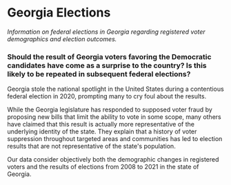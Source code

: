 # Georgia Elections
*Information on federal elections in Georgia regarding registered voter demographics and election outcomes.*

### Should the result of Georgia voters favoring the Democratic candidates have come as a surprise to the country? Is this likely to be repeated in subsequent federal elections?

Georgia stole the national spotlight in the United States during a contentious federal election in 2020, prompting many to cry foul about the results.

While the Georgia legislature has responded to supposed voter fraud by proposing new bills that limit the ability to vote in some scope, many others have claimed that this result is actually more representative of the underlying identity of the state. They explain that a history of voter suppression throughout targeted areas and communities has led to election results that are not representative of the state's population.

Our data consider objectively both the demographic changes in registered voters and the results of elections from 2008 to 2021 in the state of Georgia.
